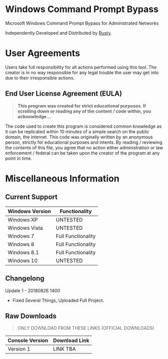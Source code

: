 # Windows Command Prompt Bypass
Microsoft Windows Command Prompt Bypass for Administrated Networks

Independently Developed and Distributed by [Rusty](https://www.github.com/RHQ-Rusty).

# User Agreements
Users take full responsibility for all actions performed using this tool.
The creator is in no way responsible for any legal trouble the user may get into due to their irresponsible actions.

## End User License Agreement (EULA)
> **This program was created for strict educational purposes. If scrolling down or reading any of the content / code within, you acknowledge...**



The code used to create this program is considered common knowledge as it can be replicated within 10
minutes of a simple search on the public domain, the internet. This code was
originally written by an anonymous person, strictly for educational purposes and
intents. By reading / reviewing the contents of this file, you agree that no action
either administration or law enforcement / federal can be taken upon the creator
of the program at any point in time.

# Miscellaneous Information

## Current Support

| Windows Version | Functionality |
|---------|----------|
| Windows XP  | UNTESTED |
| Windows Vista  | UNTESTED |
| Windows 7  | Full Functionality |
| Windows 8 | Full Functionality |
| Windows 8.1  | Full Functionality |
| Windows 10  | UNTESTED |

## Changelong

Update 1 - 20180826 1400
* Fixed Several Things, Uploaded Full Project.

## Raw Downloads

> ONLY DOWNLOAD FROM THESE LINKS (OFFICIAL DOWNLOADS)

| Console Version | Download Link |
|---------|----------|
| Version 1  | LINK TBA  |
